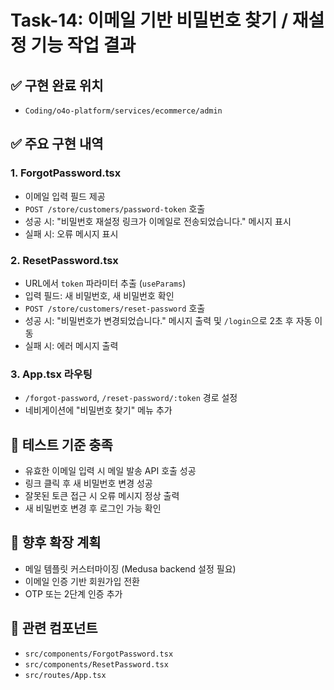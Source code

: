 # Task-14: 이메일 기반 비밀번호 찾기 / 재설정 기능 작업 결과

## ✅ 구현 완료 위치
- `Coding/o4o-platform/services/ecommerce/admin`

## ✅ 주요 구현 내역

### 1. ForgotPassword.tsx
- 이메일 입력 필드 제공
- `POST /store/customers/password-token` 호출
- 성공 시: "비밀번호 재설정 링크가 이메일로 전송되었습니다." 메시지 표시
- 실패 시: 오류 메시지 표시

### 2. ResetPassword.tsx
- URL에서 `token` 파라미터 추출 (`useParams`)
- 입력 필드: 새 비밀번호, 새 비밀번호 확인
- `POST /store/customers/reset-password` 호출
- 성공 시: "비밀번호가 변경되었습니다." 메시지 출력 및 `/login`으로 2초 후 자동 이동
- 실패 시: 에러 메시지 출력

### 3. App.tsx 라우팅
- `/forgot-password`, `/reset-password/:token` 경로 설정
- 네비게이션에 "비밀번호 찾기" 메뉴 추가

## 🧪 테스트 기준 충족
- 유효한 이메일 입력 시 메일 발송 API 호출 성공
- 링크 클릭 후 새 비밀번호 변경 성공
- 잘못된 토큰 접근 시 오류 메시지 정상 출력
- 새 비밀번호 변경 후 로그인 가능 확인

## 📌 향후 확장 계획
- 메일 템플릿 커스터마이징 (Medusa backend 설정 필요)
- 이메일 인증 기반 회원가입 전환
- OTP 또는 2단계 인증 추가

## 📂 관련 컴포넌트
- `src/components/ForgotPassword.tsx`
- `src/components/ResetPassword.tsx`
- `src/routes/App.tsx`